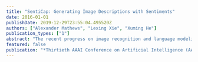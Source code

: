 ```yaml
---
title: "SentiCap: Generating Image Descriptions with Sentiments"
date: 2016-01-01
publishDate: 2019-12-29T23:55:04.495520Z
authors: ["Alexander Mathews", "Lexing Xie", "Xuming He"]
publication_types: ["1"]
abstract: "The recent progress on image recognition and language modeling is making automatic description of image content a reality. However, stylized, non-factual aspects of the written description are missing from the current systems. One such style is descriptions with emotions, which is commonplace in everyday communication, and influences decision-making and interpersonal relationships. We design a system to describe an image with emotions, and present a model that automatically generates captions with positive or negative sentiments. We propose a novel switching recurrent neural network with word-level regularization, which is able to produce emotional image captions using only 2000+ training sentences containing sentiments. We evaluate the captions with different automatic and crowd-sourcing metrics. Our model compares favourably in common quality metrics for image captioning. In 84.6% of cases the generated positive captions were judged as being at least as descriptive as the factual captions. Of these positive captions 88% were confirmed by the crowd-sourced workers as having the appropriate sentiment."
featured: false
publication: "*Thirtieth AAAI Conference on Artificial Intelligence (AAAI-16)*"
---
```


